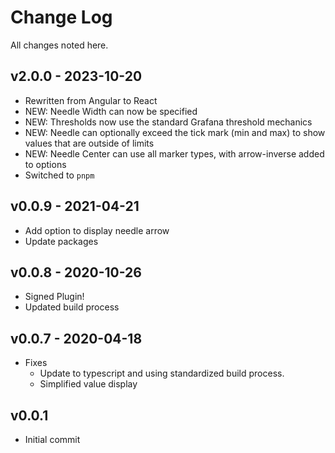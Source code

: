 # Change Log

All changes noted here.

## v2.0.0 - 2023-10-20

- Rewritten from Angular to React
- NEW: Needle Width can now be specified
- NEW: Thresholds now use the standard Grafana threshold mechanics
- NEW: Needle can optionally exceed the tick mark (min and max) to show values
       that are outside of limits
- NEW: Needle Center can use all marker types, with arrow-inverse added to options
- Switched to `pnpm`

## v0.0.9 - 2021-04-21

- Add option to display needle arrow
- Update packages

## v0.0.8 - 2020-10-26

- Signed Plugin!
- Updated build process

## v0.0.7 - 2020-04-18

- Fixes
  - Update to typescript and using standardized build process.
  - Simplified value display

## v0.0.1

- Initial commit
